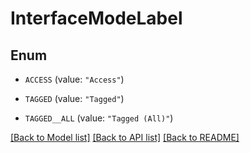 # InterfaceModeLabel

## Enum


* `ACCESS` (value: `"Access"`)

* `TAGGED` (value: `"Tagged"`)

* `TAGGED__ALL` (value: `"Tagged (All)"`)


[[Back to Model list]](../README.md#documentation-for-models) [[Back to API list]](../README.md#documentation-for-api-endpoints) [[Back to README]](../README.md)


